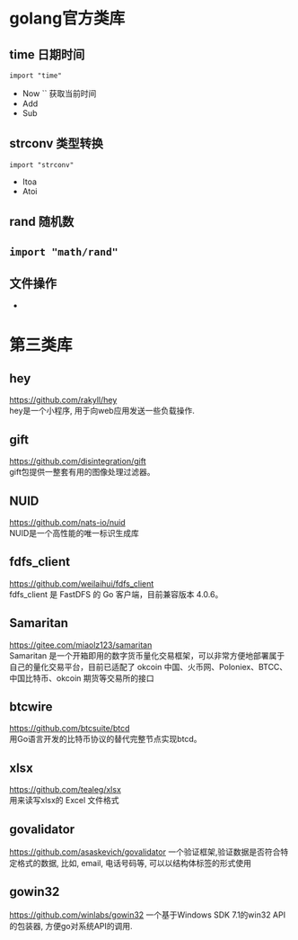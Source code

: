 # golang官方类库

## time 日期时间
`import "time"`
- Now `` 获取当前时间
- Add
- Sub 

## strconv 类型转换
`import "strconv"`
- Itoa
- Atoi

## rand 随机数
`import "math/rand"`
- 

## 文件操作
- 

# 第三类库

## hey
https://github.com/rakyll/hey   
hey是一个小程序, 用于向web应用发送一些负载操作.

## gift
https://github.com/disintegration/gift   
gift包提供一整套有用的图像处理过滤器。

## NUID
https://github.com/nats-io/nuid   
NUID是一个高性能的唯一标识生成库

## fdfs_client
https://github.com/weilaihui/fdfs_client   
fdfs_client 是 FastDFS 的 Go 客户端，目前兼容版本 4.0.6。

## Samaritan
https://gitee.com/miaolz123/samaritan   
Samaritan 是一个开箱即用的数字货币量化交易框架，可以非常方便地部署属于自己的量化交易平台，目前已适配了 okcoin 中国、火币网、Poloniex、BTCC、中国比特币、okcoin 期货等交易所的接口

## btcwire
https://github.com/btcsuite/btcd   
用Go语言开发的比特币协议的替代完整节点实现btcd。

## xlsx
https://github.com/tealeg/xlsx   
用来读写xlsx的 Excel 文件格式

## govalidator
https://github.com/asaskevich/govalidator
一个验证框架,验证数据是否符合特定格式的数据, 比如, email, 电话号码等, 可以以结构体标签的形式使用

## gowin32
https://github.com/winlabs/gowin32
一个基于Windows SDK 7.1的win32 API的包装器, 方便go对系统API的调用.